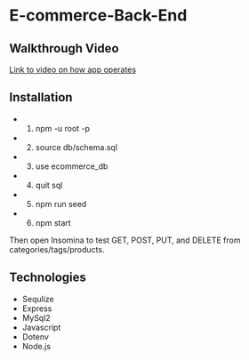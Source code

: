 # E-commerce-Back-End

## Walkthrough Video
[Link to video on how app operates](https://drive.google.com/file/d/1G1TEDzwEcaH3i4uR_42RNQj9FyPPL45E/view)

## Installation
* 1. npm -u root -p
* 2. source db/schema.sql
* 3. use ecommerce_db
* 4. quit sql
* 5. npm run seed
* 6. npm start

Then open Insomina to test GET, POST, PUT, and DELETE from categories/tags/products.

## Technologies 
* Sequlize
* Express
* MySql2
* Javascript
* Dotenv
* Node.js